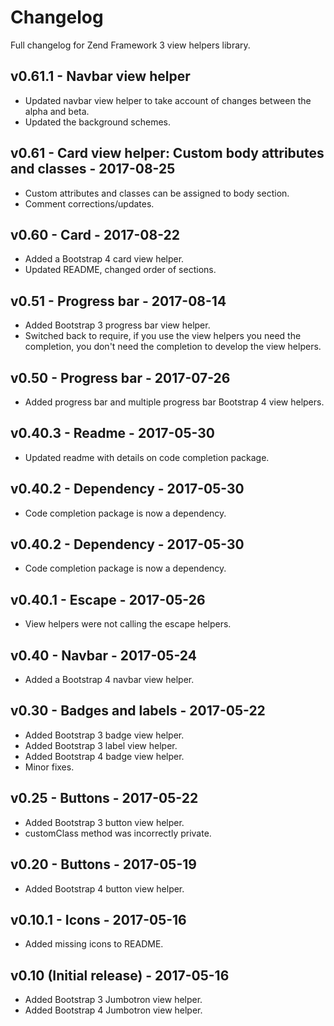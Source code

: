 # Changelog

Full changelog for Zend Framework 3 view helpers library.

## v0.61.1 - Navbar view helper

* Updated navbar view helper to take account of changes between the alpha and beta.
* Updated the background schemes.

## v0.61 - Card view helper: Custom body attributes and classes - 2017-08-25

* Custom attributes and classes can be assigned to body section.
* Comment corrections/updates.

## v0.60 - Card - 2017-08-22

* Added a Bootstrap 4 card view helper.
* Updated README, changed order of sections.

## v0.51 - Progress bar - 2017-08-14

* Added Bootstrap 3 progress bar view helper.
* Switched back to require, if you use the view helpers you need the completion, you don't need the completion to develop the view helpers.

## v0.50 - Progress bar - 2017-07-26

* Added progress bar and multiple progress bar Bootstrap 4 view helpers.

## v0.40.3 - Readme - 2017-05-30

* Updated readme with details on code completion package.

## v0.40.2 - Dependency - 2017-05-30

* Code completion package is now a dependency.

## v0.40.2 - Dependency - 2017-05-30

* Code completion package is now a dependency.

## v0.40.1 - Escape - 2017-05-26

* View helpers were not calling the escape helpers.

## v0.40 - Navbar - 2017-05-24

* Added a Bootstrap 4 navbar view helper.

## v0.30 - Badges and labels - 2017-05-22

* Added Bootstrap 3 badge view helper.
* Added Bootstrap 3 label view helper.
* Added Bootstrap 4 badge view helper.
* Minor fixes.

## v0.25 - Buttons - 2017-05-22

* Added Bootstrap 3 button view helper.
* customClass method was incorrectly private.

## v0.20 - Buttons - 2017-05-19

* Added Bootstrap 4 button view helper.

## v0.10.1 - Icons - 2017-05-16

* Added missing icons to README.

## v0.10 (Initial release) - 2017-05-16

* Added Bootstrap 3 Jumbotron view helper.
* Added Bootstrap 4 Jumbotron view helper.
